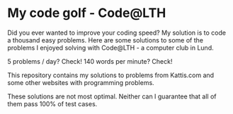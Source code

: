 # My code golf - Code@LTH

Did you ever wanted to improve your coding speed?
My solution is to code a thousand easy problems.
Here are some solutions to some of the problems I enjoyed solving with Code@LTH - a computer club in Lund.

5 problems / day? Check!
140 words per minute? Check!

This repository contains my solutions to problems
from Kattis.com and some other websites with programming problems.

These solutions are not most optimal.
Neither can I guarantee that all of them pass 100% of test cases.
